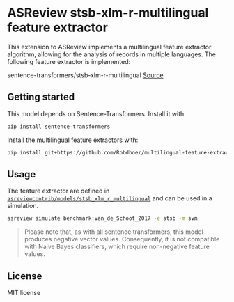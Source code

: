 # ASReview stsb-xlm-r-multilingual feature extractor

This extension to ASReview implements a multilingual feature extractor algorithm, allowing for the analysis of records in multiple languages.
The following feature extractor is implemented:

sentence-transformers/stsb-xlm-r-multilingual [Source](sentence-transformers/stsb-xlm-r-multilingual)

## Getting started

This model depends on Sentence-Transformers. Install it with:

```bash
pip install sentence-transformers
```

Install the multilingual feature extractors with:


```bash
pip install git+https://github.com/Robdboer/multilingual-feature-extractors.git
```

## Usage

The feature extractor are defined in
[`asreviewcontrib/models/stsb_xlm_r_multilingual`](asreviewcontrib/models/stsb_xlm_r_multilingual) and can be used in a simulation.

```bash
asreview simulate benchmark:van_de_Schoot_2017 -e stsb -m svm
```

> Please note that, as with all sentence transformers, this model produces negative vector values. Consequently, it is not compatible with Naive Bayes classifiers, which require non-negative feature values.


## License

MIT license
